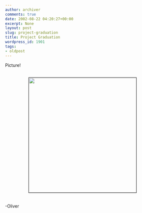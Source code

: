 ```yaml
---
author: archiver
comments: true
date: 2002-08-22 04:20:27+00:00
excerpt: None
layout: post
slug: project-graduation
title: Project Graduation
wordpress_id: 1901
tags:
- oldpost
---
```


Picture!<br /><br /><center><img src="http://www.oliverweb.com/stuff/avo.jpg" width=350 height=372 border=1></center><br /><br />-Oliver
